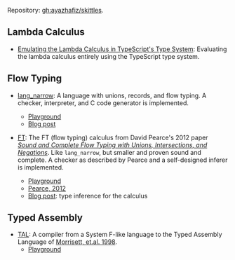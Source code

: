 Repository: [gh:ayazhafiz/skittles](https://github.com/ayazhafiz/skittles).

## Lambda Calculus

- [Emulating the Lambda Calculus in TypeScript's Type System](https://ayazhafiz.com/articles/21/typescript-type-system-lambda-calculus): Evaluating the lambda calculus entirely using the TypeScript type system.

## Flow Typing

- [lang_narrow](https://ayazhafiz.com/lang_narrow): A language with unions,
records, and flow typing. A checker, interpreter, and C code generator is
implemented.
  - [Playground](https://ayazhafiz.com/lang_narrow)
  - [Blog post](https://ayazhafiz.com/articles/21/lang-narrow)


- [FT](./ft/www/index.html): The FT (flow typing) calculus from David
Pearce's 2012 paper [_Sound and Complete Flow Typing with Unions,
Intersections, and Negations_](https://ecs.wgtn.ac.nz/foswiki/pub/Main/TechnicalReportSeries/ECSTR12-20.pdf).
Like `lang_narrow`, but smaller and proven sound and complete. A checker as
described by Pearce and a self-designed inferer is implemented.
  - [Playground](./ft/www/index.html)
  - [Pearce, 2012](https://ecs.wgtn.ac.nz/foswiki/pub/Main/TechnicalReportSeries/ECSTR12-20.pdf)
  - [Blog post](https://ayazhafiz.com/articles/21/type-inference-for-flow-typing): type inference for the calculus

## Typed Assembly

- [TAL](./TAL/www/index.html): A compiler from a System F-like language to the
    Typed Assembly Language of [Morrisett, et.al. 1998](https://dash.harvard.edu/handle/1/2797451).
  - [Playground](./TAL/www/index.html)
